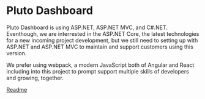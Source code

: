 # Pluto Dashboard

Pluto Dashboard is using ASP.NET, ASP.NET MVC, and C#.NET. Eventhough, we are interrested in the ASP.NET Core, the latest technologies for a new incoming project development, but we still need to setting up with ASP.NET and ASP.NET MVC to maintain and support customers using this version.

We prefer using webpack, a modern JavaScript both of Angular and React including into this project to prompt support multiple skills of developers and growing, together.

[Readme](https://github.com/plutosolutions/pluto-dashboard/wiki)
